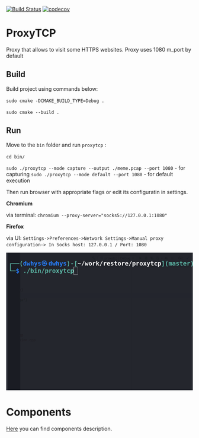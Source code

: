 [![Build Status](https://travis-ci.com/vizhyk/proxytcp.svg?branch=master)](https://travis-ci.com/vizhyk/proxytcp)
[![codecov](https://codecov.io/gh/vizhyk/proxytcp/branch/master/graph/badge.svg?token=EYQIQRX3CS)](https://codecov.io/gh/vizhyk/proxytcp)

# ProxyTCP
Proxy that allows to visit some HTTPS websites.
Proxy uses 1080 m_port by default
## Build

Build project using commands below:

`sudo cmake -DCMAKE_BUILD_TYPE=Debug .`

`sudo cmake --build .`

## Run

Move to the `bin` folder and run `proxytcp` :

`cd bin/`

`sudo ./proxytcp --mode capture --output ./meme.pcap --port 1080` - for capturing
`sudo ./proxytcp --mode default --port 1080`  - for default execution

Then run browser with appropriate flags or edit its configuratin in settings.

__Chromium__

via terminal: `chromium --proxy-server="socks5://127.0.0.1:1080"  `

__Firefox__

via UI: `Settings->Preferences->Network Settings->Manual proxy configuration-> In Socks host: 127.0.0.1 / Port: 1080`

![](readme-img/output.gif)


# Components
[Here](Components.md) you can find components description.


